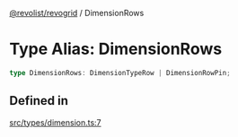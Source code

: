 [@revolist/revogrid](README.md) / DimensionRows

# Type Alias: DimensionRows

```ts
type DimensionRows: DimensionTypeRow | DimensionRowPin;
```

## Defined in

[src/types/dimension.ts:7](https://github.com/revolist/revogrid/blob/ec9aef33f9c1bf72c73d96c05d2eb8650d7cd25f/src/types/dimension.ts#L7)
